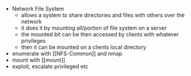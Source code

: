 - Network File System
	- allows a system to share directories and files with others over the network
	- it does it by mounting all/portion of file system on a server
	- the mounted bit can be then accessed by clients with whatever privileges
	- then it can be mounted on a clients local directory
- enumerate with [[NFS-Common]] and nmap
- mount with [[mount]]
- exploit, escalate privileged etc